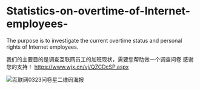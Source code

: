# Statistics-on-overtime-of-Internet-employees-
The purpose is to investigate the current overtime status and personal rights of Internet employees. 

我们的主要目的是调查互联网员工的加班现状，需要您帮助做一个调查问卷
感谢您的支持！
https://www.wjx.cn/vj/QZCDcSP.aspx

![互联网0323问卷星二维码海报](https://user-images.githubusercontent.com/83113873/159827153-c0730880-53c9-44a0-bf18-455d8527fddc.png)
